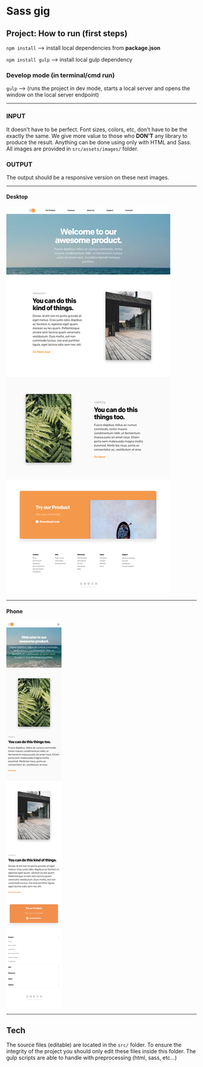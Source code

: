 # Sass gig

## Project: How to run (first steps)

`npm install` --> install local dependencies from **package.json**

`npm install gulp` --> install local gulp dependency

### Develop mode (in terminal/cmd run)

`gulp` --> (runs the project in dev mode, starts a local server and opens the window on the local server endpoint)

---

### INPUT

It doesn't have to be perfect. Font sizes, colors, etc, don't have to be the exactly the same. We give more value to those who **DON'T** any library to produce the result. Anything can be done using only with HTML and Sass. All images are provided in `src/assets/images/` folder.

### OUTPUT

The output should be a responsive version on these next images.

---

#### Desktop

![desktop](src/desktop.jpg "Desktop")

---

#### Phone

![phone](src/phone.jpg "Phone")

---

## Tech

The source files (editable) are located in the `src/` folder.
To ensure the integrity of the project you should only edit these files inside this folder.
The gulp scripts are able to handle with preprocessing (html, sass, etc...)
